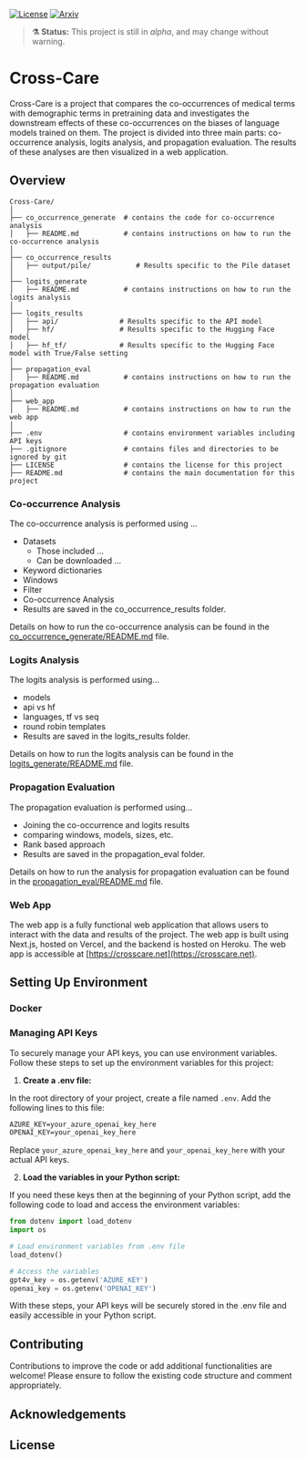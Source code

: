 <!-- exclude_docs -->
[![License](https://img.shields.io/badge/License-Apache_2.0-blue.svg)](./LICENSE.txt)
[![Arxiv](https://img.shields.io/badge/Arxiv-pending-red)](https://github.com/Gallifantjack/Cross-Care)

<!-- exclude_docs_end -->

<!-- exclude_docs -->
> **⚗️ Status:** This project is still in *alpha*, and may change without warning.  
<!-- exclude_docs_end -->
<!-- include_docs
:::{important}
**Status:** This project is still in *alpha*, and the API may change without warning.  
:::
include_docs_end -->


# Cross-Care 

Cross-Care is a project that compares the co-occurrences of medical terms with demographic terms in pretraining data and investigates the downstream effects of these co-occurrences on the biases of language models trained on them. The project is divided into three main parts: co-occurrence analysis, logits analysis, and propagation evaluation. The results of these analyses are then visualized in a web application.


## Overview
```
Cross-Care/
│
├── co_occurrence_generate  # contains the code for co-occurrence analysis
│   ├── README.md           # contains instructions on how to run the co-occurrence analysis
│   
├── co_occurrence_results
│   ├── output/pile/           # Results specific to the Pile dataset
│   
├── logits_generate
│   ├── README.md           # contains instructions on how to run the logits analysis
│
├── logits_results
│   ├── api/               # Results specific to the API model
│   ├── hf/                # Results specific to the Hugging Face model
│   ├── hf_tf/             # Results specific to the Hugging Face model with True/False setting
│
├── propagation_eval
│   ├── README.md           # contains instructions on how to run the propagation evaluation
│
├── web_app
│   ├── README.md           # contains instructions on how to run the web app
│
├── .env                    # contains environment variables including API keys
├── .gitignore              # contains files and directories to be ignored by git
├── LICENSE                 # contains the license for this project
├── README.md               # contains the main documentation for this project
```

### Co-occurrence Analysis

The co-occurrence analysis is performed using ...
- Datasets
  - Those included ...
  - Can be downloaded ...
- Keyword dictionaries
- Windows
- Filter
- Co-occurrence Analysis
- Results are saved in the co_occurrence_results folder.

Details on how to run the co-occurrence analysis can be found in the [co_occurrence_generate/README.md](co_occurrence_generate/README.md) file.

### Logits Analysis
The logits analysis is performed using...
- models
- api vs hf 
- languages, tf vs seq
- round robin templates
- Results are saved in the logits_results folder.

Details on how to run the logits analysis can be found in the [logits_generate/README.md](logits_generate/README.md) file.

### Propagation Evaluation
The propagation evaluation is performed using...
- Joining the co-occurrence and logits results
- comparing windows, models, sizes, etc.
- Rank based approach
- Results are saved in the propagation_eval folder.

Details on how to run the analysis for propagation evaluation can be found in the [propagation_eval/README.md](propagation_eval/README.md) file.


### Web App

The web app is a fully functional web application that allows users to interact with the data and results of the project. The web app is built using Next.js, hosted on Vercel, and the backend is hosted on Heroku. The web app is accessible at [https://crosscare.net](https://crosscare.net).


## Setting Up Environment 

### Docker



### Managing API Keys

To securely manage your API keys, you can use environment variables. Follow these steps to set up the environment variables for this project:

1. **Create a .env file:**

In the root directory of your project, create a file named `.env`. Add the following lines to this file:

```md
AZURE_KEY=your_azure_openai_key_here
OPENAI_KEY=your_openai_key_here
```

Replace `your_azure_openai_key_here` and `your_openai_key_here` with your actual API keys.

2. **Load the variables in your Python script:**

If you need these keys then at the beginning of your Python script, add the following code to load and access the environment variables:

```python
from dotenv import load_dotenv
import os

# Load environment variables from .env file
load_dotenv()

# Access the variables
gpt4v_key = os.getenv('AZURE_KEY')
openai_key = os.getenv('OPENAI_KEY')
```

With these steps, your API keys will be securely stored in the .env file and easily accessible in your Python script.


## Contributing
Contributions to improve the code or add additional functionalities are welcome! Please ensure to follow the existing code structure and comment appropriately.

## Acknowledgements


## License
